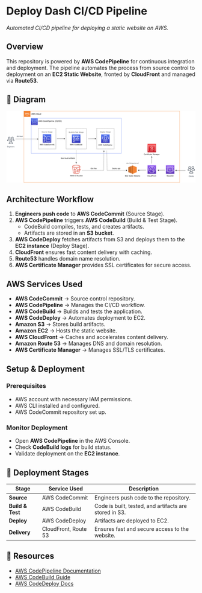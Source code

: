# Deploy Dash CI/CD Pipeline
_Automated CI/CD pipeline for deploying a static website on AWS._

## Overview
This repository is powered by **AWS CodePipeline** for continuous integration and deployment. The pipeline automates the process from source control to deployment on an **EC2 Static Website**, fronted by **CloudFront** and managed via **Route53**.

## 📌 Diagram
![CI/CD Pipeline](./assets/deploydash-diagram.png)

## Architecture Workflow
1. **Engineers push code** to **AWS CodeCommit** (Source Stage).
2. **AWS CodePipeline** triggers **AWS CodeBuild** (Build & Test Stage).
   - CodeBuild compiles, tests, and creates artifacts.
   - Artifacts are stored in an **S3 bucket**.
3. **AWS CodeDeploy** fetches artifacts from S3 and deploys them to the **EC2 instance** (Deploy Stage).
4. **CloudFront** ensures fast content delivery with caching.
5. **Route53** handles domain name resolution.
6. **AWS Certificate Manager** provides SSL certificates for secure access.

## AWS Services Used
- **AWS CodeCommit** → Source control repository.
- **AWS CodePipeline** → Manages the CI/CD workflow.
- **AWS CodeBuild** → Builds and tests the application.
- **AWS CodeDeploy** → Automates deployment to EC2.
- **Amazon S3** → Stores build artifacts.
- **Amazon EC2** → Hosts the static website.
- **AWS CloudFront** → Caches and accelerates content delivery.
- **Amazon Route 53** → Manages DNS and domain resolution.
- **AWS Certificate Manager** → Manages SSL/TLS certificates.

## Setup & Deployment
### Prerequisites
- AWS account with necessary IAM permissions.
- AWS CLI installed and configured.
- AWS CodeCommit repository set up.

<!-- ### Clone the Repository
```sh
git clone https://git-codecommit.<region>.amazonaws.com/v1/repos/<your-repo-name>
cd <your-repo-name>
```

### Configure AWS CLI
Ensure AWS CLI is set up correctly:
```sh
aws configure
```

### Push Code to AWS CodeCommit
```sh
git add .
git commit -m "Initial commit"
git push origin main
``` -->

### Monitor Deployment
- Open **AWS CodePipeline** in the AWS Console.
- Check **CodeBuild logs** for build status.
- Validate deployment on the **EC2 instance**.

## 🚀 Deployment Stages
| Stage          | Service Used        | Description |
|---------------|-------------------|-------------|
| **Source**   | AWS CodeCommit    | Engineers push code to the repository. |
| **Build & Test** | AWS CodeBuild | Code is built, tested, and artifacts are stored in S3. |
| **Deploy** | AWS CodeDeploy | Artifacts are deployed to EC2. |
| **Delivery** | CloudFront, Route 53 | Ensures fast and secure access to the website. |


## 📖 Resources
- [AWS CodePipeline Documentation](https://docs.aws.amazon.com/codepipeline/latest/userguide/welcome.html)
- [AWS CodeBuild Guide](https://docs.aws.amazon.com/codebuild/latest/userguide/welcome.html)
- [AWS CodeDeploy Docs](https://docs.aws.amazon.com/codedeploy/latest/userguide/welcome.html)
